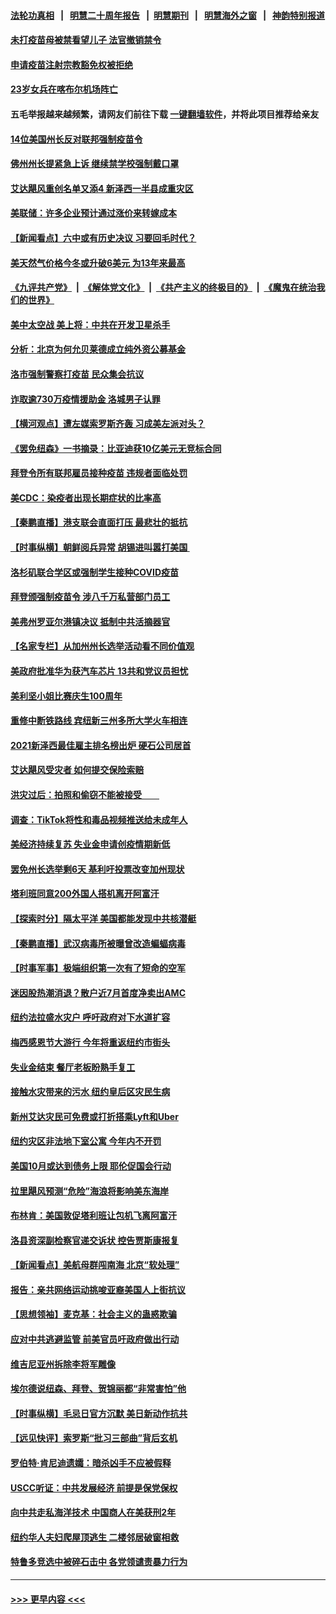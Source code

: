 #### [法轮功真相](https://github.com/gfw-breaker/truth/blob/master/README.md?t=0) &nbsp;&nbsp;|&nbsp;&nbsp; [明慧二十周年报告](https://github.com/gfw-breaker/mh-reports/blob/master/README.md?t=0) &nbsp;&nbsp;|&nbsp;&nbsp;[明慧期刊](https://github.com/gfw-breaker/mh-qikan) &nbsp;&nbsp;|&nbsp;&nbsp; [明慧海外之窗](https://github.com/gfw-breaker/mh-news/blob/master/README.md?t=0) &nbsp;&nbsp;|&nbsp;&nbsp; [神韵特别报道](https://github.com/gfw-breaker/mh-news/blob/master/shenyun.md?t=0)
#### [未打疫苗母被禁看望儿子 法官撤销禁令](../pages/nsc412/n13223422.md?t=09101251) 
#### [申请疫苗注射宗教豁免权被拒绝](../pages/nsc412/n13223415.md?t=09101251) 
#### [23岁女兵在喀布尔机场阵亡](../pages/nsc412/n13223206.md?t=09101251) 
#### 五毛举报越来越频繁，请网友们前往下载 [一键翻墙软件](https://github.com/gfw-breaker/ssr-accounts)，并将此项目推荐给亲友
#### [14位美国州长反对联邦强制疫苗令](../pages/nsc412/n13223181.md?t=09101251) 
#### [佛州州长提紧急上诉 继续禁学校强制戴口罩](../pages/nsc412/n13222581.md?t=09101251) 
#### [艾达飓风重创名单又添4 新泽西一半县成重灾区](../pages/nsc412/n13223342.md?t=09101251) 
#### [美联储：许多企业预计通过涨价来转嫁成本](../pages/nsc412/n13223076.md?t=09101251) 
#### [【新闻看点】六中或有历史决议 习要回毛时代？](../pages/nsc412/n13222895.md?t=09101251) 
#### [美天然气价格今冬或升破6美元 为13年来最高](../pages/nsc412/n13223085.md?t=09101251) 
#### [《九评共产党》](https://github.com/begood0513/9ping.md/blob/master/README.md) &nbsp;|&nbsp; [《解体党文化》](../../../../jtdwh.md/blob/master/README.md)  &nbsp;|&nbsp; [《共产主义的终极目的》](../../../../gczydzjmd.md/blob/master/README.md) &nbsp;|&nbsp; [《魔鬼在统治我们的世界》](../../../../mgztzwmdsj.md/blob/master/README.md) 
#### [美中太空战 美上将：中共在开发卫星杀手](../pages/nsc412/n13222775.md?t=09101251) 
#### [分析：北京为何允贝莱德成立纯外资公募基金](../pages/nsc412/n13222684.md?t=09101251) 
#### [洛市强制警察打疫苗 民众集会抗议](../pages/nsc412/n13223238.md?t=09101251) 
#### [诈取逾730万疫情援助金 洛城男子认罪](../pages/nsc412/n13223095.md?t=09101251) 
#### [【横河观点】遭左媒索罗斯齐轰 习成美左派对头？](../pages/nsc412/n13222925.md?t=09101251) 
#### [《罢免纽森》一书摘录：比亚迪获10亿美元无竞标合同](../pages/nsc412/n13223033.md?t=09101251) 
#### [拜登令所有联邦雇员接种疫苗 违规者面临处罚](../pages/nsc412/n13222824.md?t=09101251) 
#### [美CDC：染疫者出现长期症状的比率高](../pages/nsc412/n13222927.md?t=09101251) 
#### [【秦鹏直播】港支联会直面打压 最悲壮的抵抗](../pages/nsc412/n13222926.md?t=09101251) 
#### [【时事纵横】朝鲜阅兵异常 胡锡进叫嚣打美国 ](../pages/nsc412/n13222853.md?t=09101251) 
#### [洛杉矶联合学区或强制学生接种COVID疫苗](../pages/nsc412/n13222912.md?t=09101251) 
#### [拜登颁强制疫苗令 涉八千万私营部门员工](../pages/nsc412/n13222903.md?t=09101251) 
#### [美弗州罗亚尔港镇决议 抵制中共活摘器官](../pages/nsc412/n13222675.md?t=09101251) 
#### [【名家专栏】从加州州长选举活动看不同价值观](../pages/nsc412/n13222017.md?t=09101251) 
#### [美政府批准华为获汽车芯片 13共和党议员担忧](../pages/nsc412/n13222756.md?t=09101251) 
#### [美利坚小姐比赛庆生100周年](../pages/nsc412/n13222752.md?t=09101251) 
#### [重修中断铁路线 宾纽新三州多所大学火车相连](../pages/nsc412/n13222715.md?t=09101251) 
#### [2021新泽西最佳雇主排名榜出炉 硬石公司居首](../pages/nsc412/n13222695.md?t=09101251) 
#### [艾达飓风受灾者 如何提交保险索赔](../pages/nsc412/n13222682.md?t=09101251) 
#### [洪灾过后：拍照和偷窃不能被接受　　](../pages/nsc412/n13222658.md?t=09101251) 
#### [调查：TikTok将性和毒品视频推送给未成年人](../pages/nsc412/n13222380.md?t=09101251) 
#### [美经济持续复苏 失业金申请创疫情期新低](../pages/nsc412/n13222340.md?t=09101251) 
#### [罢免州长选举剩6天 基利吁投票改变加州现状](../pages/nsc412/n13222538.md?t=09101251) 
#### [塔利班同意200外国人搭机离开阿富汗](../pages/nsc412/n13221884.md?t=09101251) 
#### [【探索时分】隔太平洋 美国都能发现中共核潜艇](../pages/nsc412/n13220203.md?t=09101251) 
#### [【秦鹏直播】武汉病毒所被曝曾改造蝙蝠病毒](../pages/nsc412/n13220351.md?t=09101251) 
#### [【时事军事】极端组织第一次有了短命的空军](../pages/nsc412/n13215192.md?t=09101251) 
#### [迷因股热潮消退？散户近7月首度净卖出AMC](../pages/nsc412/n13221397.md?t=09101251) 
#### [纽约法拉盛水灾户  呼吁政府对下水道扩容](../pages/nsc412/n13220986.md?t=09101251) 
#### [梅西感恩节大游行 今年将重返纽约市街头](../pages/nsc412/n13220879.md?t=09101251) 
#### [失业金结束 餐厅老板盼熟手复工](../pages/nsc412/n13220968.md?t=09101251) 
#### [接触水灾带来的污水 纽约皇后区灾民生病](../pages/nsc412/n13220876.md?t=09101251) 
#### [新州艾达灾民可免费或打折搭乘Lyft和Uber](../pages/nsc412/n13220873.md?t=09101251) 
#### [纽约灾区非法地下室公寓 今年内不开罚](../pages/nsc412/n13220978.md?t=09101251) 
#### [美国10月或达到债务上限 耶伦促国会行动](../pages/nsc412/n13220700.md?t=09101251) 
#### [拉里飓风预测“危险”海浪将影响美东海岸](../pages/nsc412/n13220537.md?t=09101251) 
#### [布林肯：美国敦促塔利班让包机飞离阿富汗](../pages/nsc412/n13220375.md?t=09101251) 
#### [洛县资深副检察官递交诉状 控告贾斯康报复](../pages/nsc412/n13220588.md?t=09101251) 
#### [【新闻看点】美航母群闯南海 北京“软处理”](../pages/nsc412/n13220313.md?t=09101251) 
#### [报告：亲共网络运动挑唆亚裔美国人上街抗议](../pages/nsc412/n13220298.md?t=09101251) 
#### [【思想领袖】麦克基：社会主义的蛊惑欺骗](../pages/nsc412/n13200641.md?t=09101251) 
#### [应对中共逃避监管 前美官员吁政府做出行动](../pages/nsc412/n13220294.md?t=09101251) 
#### [维吉尼亚州拆除李将军雕像](../pages/nsc412/n13220480.md?t=09101251) 
#### [埃尔德说纽森、拜登、贺锦丽都“非常害怕”他](../pages/nsc412/n13220453.md?t=09101251) 
#### [【时事纵横】毛忌日官方沉默 美日新动作抗共](../pages/nsc412/n13220324.md?t=09101251) 
#### [【远见快评】索罗斯“批习三部曲”背后玄机](../pages/nsc412/n13220115.md?t=09101251) 
#### [罗伯特‧肯尼迪遗孀：暗杀凶手不应被假释](../pages/nsc412/n13218028.md?t=09101251) 
#### [USCC听证：中共发展经济 前提是保党保权](../pages/nsc412/n13220258.md?t=09101251) 
#### [向中共走私海洋技术 中国商人在美获刑2年](../pages/nsc412/n13220261.md?t=09101251) 
#### [纽约华人夫妇爬屋顶逃生 二楼邻居破窗相救](../pages/nsc412/n13218544.md?t=09101251) 
#### [特鲁多竞选中被碎石击中 各党领谴责暴力行为](../pages/nsc412/n13217886.md?t=09101251) 

----
#### [ >>> 更早内容 <<< ](../indexes/nsc412-earlier.md)
